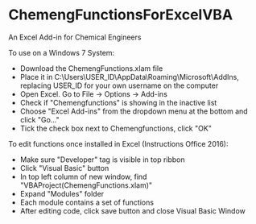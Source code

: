 # ChemengFunctionsForExcelVBA
An Excel Add-in for Chemical Engineers

To use on a Windows 7 System:
* Download the ChemengFunctions.xlam file
* Place it in C:\Users\USER_ID\AppData\Roaming\Microsoft\AddIns, replacing USER_ID for your own username on the computer
* Open Excel. Go to File -> Options -> Add-ins 
* Check if "Chemengfunctions" is showing in the inactive list
* Choose "Excel Add-ins" from the dropdown menu at the bottom and click "Go..."
* Tick the check box next to Chemengfunctions, click "OK"

To edit functions once installed in Excel (Instructions Office 2016):
* Make sure "Developer" tag is visible in top ribbon
* Click "Visual Basic" button
* In top left column of new window, find "VBAProject(ChemengFunctions.xlam)"
* Expand "Modules" folder
* Each module contains a set of functions
* After editing code, click save button and close Visual Basic Window
